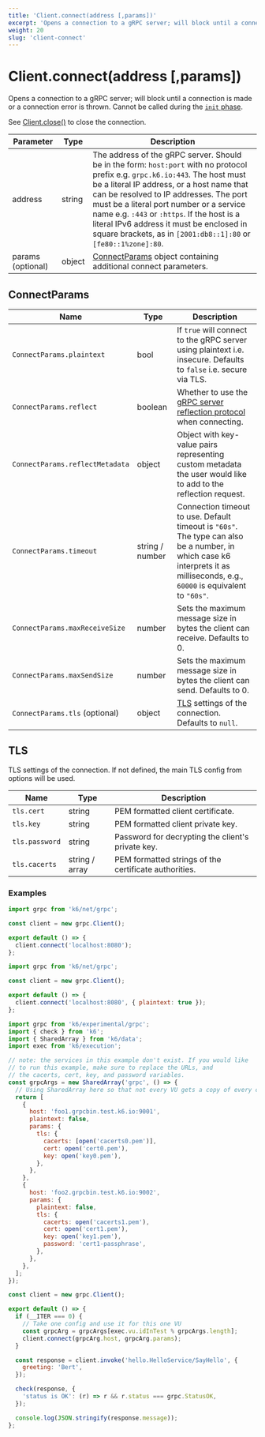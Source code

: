```yaml
---
title: 'Client.connect(address [,params])'
excerpt: 'Opens a connection to a gRPC server; will block until a connection is made or a connection error is thrown.'
weight: 20
slug: 'client-connect'
---
```


# Client.connect(address [,params])

Opens a connection to a gRPC server; will block until a connection is made or a connection error is thrown. Cannot be called during the [`init` phase](https://grafana.com/docs/k6/<K6_VERSION>/using-k6/test-lifecycle).

See [Client.close()](https://grafana.com/docs/k6/<K6_VERSION>/javascript-api/k6-net-grpc/client/client-close) to close the connection.

| Parameter         | Type   | Description                                                                                                                                                                                                                                                                                                                                                                                                                    |
| ----------------- | ------ | ------------------------------------------------------------------------------------------------------------------------------------------------------------------------------------------------------------------------------------------------------------------------------------------------------------------------------------------------------------------------------------------------------------------------------ |
| address           | string | The address of the gRPC server. Should be in the form: `host:port` with no protocol prefix e.g. `grpc.k6.io:443`. The host must be a literal IP address, or a host name that can be resolved to IP addresses. The port must be a literal port number or a service name e.g. `:443` or `:https`. If the host is a literal IPv6 address it must be enclosed in square brackets, as in `[2001:db8::1]:80` or `[fe80::1%zone]:80`. |
| params (optional) | object | [ConnectParams](#connectparams) object containing additional connect parameters.                                                                                                                                                                                                                                                                                                                                               |

## ConnectParams

| Name                            | Type            | Description                                                                                                                                                                         |
| ------------------------------- | --------------- | ----------------------------------------------------------------------------------------------------------------------------------------------------------------------------------- |
| `ConnectParams.plaintext`       | bool            | If `true` will connect to the gRPC server using plaintext i.e. insecure. Defaults to `false` i.e. secure via TLS.                                                                   |
| `ConnectParams.reflect`         | boolean         | Whether to use the [gRPC server reflection protocol](https://github.com/grpc/grpc/blob/master/doc/server-reflection.md) when connecting.                                            |
| `ConnectParams.reflectMetadata` | object          | Object with key-value pairs representing custom metadata the user would like to add to the reflection request.                                                                      |
| `ConnectParams.timeout`         | string / number | Connection timeout to use. Default timeout is `"60s"`. <br/> The type can also be a number, in which case k6 interprets it as milliseconds, e.g., `60000` is equivalent to `"60s"`. |
| `ConnectParams.maxReceiveSize`  | number          | Sets the maximum message size in bytes the client can receive. Defaults to 0.                                                                                                       |
| `ConnectParams.maxSendSize`     | number          | Sets the maximum message size in bytes the client can send. Defaults to 0.                                                                                                          |
| `ConnectParams.tls` (optional)  | object          | [TLS](#tls) settings of the connection. Defaults to `null`.                                                                                                                         |

## TLS

TLS settings of the connection. If not defined, the main TLS config from options will be used.

| Name           | Type           | Description                                           |
| -------------- | -------------- | ----------------------------------------------------- |
| `tls.cert`     | string         | PEM formatted client certificate.                     |
| `tls.key`      | string         | PEM formatted client private key.                     |
| `tls.password` | string         | Password for decrypting the client's private key.     |
| `tls.cacerts`  | string / array | PEM formatted strings of the certificate authorities. |

### Examples

<div class="code-group" data-props='{"labels": ["Simple example"], "lineNumbers": [true]}'>

```javascript
import grpc from 'k6/net/grpc';

const client = new grpc.Client();

export default () => {
  client.connect('localhost:8080');
};
```

</div>

<div class="code-group" data-props='{"labels": ["Insecure connection"], "lineNumbers": [true]}'>

```javascript
import grpc from 'k6/net/grpc';

const client = new grpc.Client();

export default () => {
  client.connect('localhost:8080', { plaintext: true });
};
```

</div>

<div class="code-group" data-props='{"labels": ["Different TLS settings"], "lineNumbers": [true]}'>

```javascript
import grpc from 'k6/experimental/grpc';
import { check } from 'k6';
import { SharedArray } from 'k6/data';
import exec from 'k6/execution';

// note: the services in this example don't exist. If you would like
// to run this example, make sure to replace the URLs, and
// the cacerts, cert, key, and password variables.
const grpcArgs = new SharedArray('grpc', () => {
  // Using SharedArray here so that not every VU gets a copy of every certificate a key
  return [
    {
      host: 'foo1.grpcbin.test.k6.io:9001',
      plaintext: false,
      params: {
        tls: {
          cacerts: [open('cacerts0.pem')],
          cert: open('cert0.pem'),
          key: open('key0.pem'),
        },
      },
    },
    {
      host: 'foo2.grpcbin.test.k6.io:9002',
      params: {
        plaintext: false,
        tls: {
          cacerts: open('cacerts1.pem'),
          cert: open('cert1.pem'),
          key: open('key1.pem'),
          password: 'cert1-passphrase',
        },
      },
    },
  ];
});

const client = new grpc.Client();

export default () => {
  if (__ITER === 0) {
    // Take one config and use it for this one VU
    const grpcArg = grpcArgs[exec.vu.idInTest % grpcArgs.length];
    client.connect(grpcArg.host, grpcArg.params);
  }

  const response = client.invoke('hello.HelloService/SayHello', {
    greeting: 'Bert',
  });

  check(response, {
    'status is OK': (r) => r && r.status === grpc.StatusOK,
  });

  console.log(JSON.stringify(response.message));
};
```

</div>
